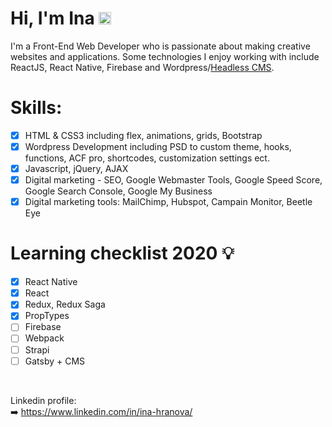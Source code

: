 # Hi, I'm Ina <img class="emoji" alt="wave" height="20" width="20" src="https://github.githubassets.com/images/icons/emoji/unicode/1f44b.png">
I'm a Front-End Web Developer who is passionate about making creative websites and applications. Some technologies I enjoy working with include ReactJS, React Native, Firebase and Wordpress/<a href = "https://headlesscms.org/">Headless CMS</a>. <br/>

# Skills:
- [x] HTML & CSS3 including flex, animations, grids, Bootstrap
- [x] Wordpress Development including PSD to custom theme, hooks, functions, ACF pro, shortcodes, customization settings ect.
- [x] Javascript, jQuery, AJAX
- [x] Digital marketing - SEO, Google Webmaster Tools, Google Speed Score, Google Search Console, Google My Business
- [x] Digital marketing tools: MailChimp, Hubspot, Campain Monitor, Beetle Eye 

# Learning checklist 2020 💡

- [x] React Native
- [x] React
- [x] Redux, Redux Saga
- [x] PropTypes
- [ ] Firebase
- [ ] Webpack
- [ ] Strapi
- [ ] Gatsby + CMS
 
<br/> 

Linkedin profile: <br/>
➡️ https://www.linkedin.com/in/ina-hranova/
